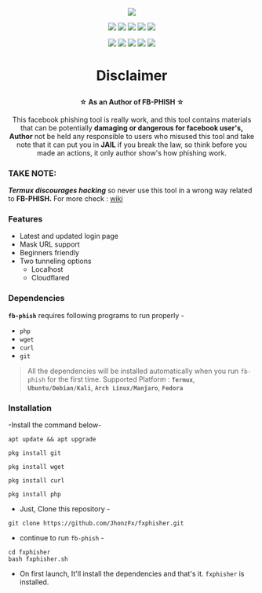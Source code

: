 <!-- fb-phish -->

<p align="center">
  <img src=".imgs/">
</p>

<p align="center">
  <img src="https://img.shields.io/badge/Version-6.9-green?style=for-the-badge">
  <img src="https://img.shields.io/github/license/mamba-9mm/fb-phish?style=for-the-badge">
  <img src="https://img.shields.io/github/stars/mamba-9mm/fb-phish?style=for-the-badge">
  <img src="https://img.shields.io/github/issues/mamba-9mm/fb-phish?color=red&style=for-the-badge">
  <img src="https://img.shields.io/github/forks/mamba-9mm/fb-phish?color=teal&style=for-the-badge">
</p>

<p align="center">
  <img src="https://img.shields.io/badge/Author-Jhonz--Fx-cyan?style=flat-square">
  <img src="https://img.shields.io/badge/Open%20Source-Yes-cyan?style=flat-square">
  <img src="https://img.shields.io/badge/Made%20In-Philippines-cyan?style=flat-square">
  <img src="https://img.shields.io/badge/Written%20In-Bash-cyan?style=flat-square">
  <img
src="https://hits.seeyoufarm.com/api/count/incr/badge.svg?url=https%3A%2F%2Fgithub.com%2Fmamba-9mm%2Ffb-phish&title=Visitors&edge_flat=false">

</p>

# <p align="center"> Disclaimer
#### <p align="center">☆ As an Author of FB-PHISH ☆
<p align="center">This facebook phishing tool is really work, and this tool contains materials that can be potentially <b>damaging or dangerous for facebook user's, Author</b> not be held any responsible to users who misused this tool and take note that it can put you in <b>JAIL</b> if you break the law, so think before you made an actions, it only author show's how phishing work.</p>

### TAKE NOTE: 
***Termux discourages hacking*** so never use this tool in a wrong way related to <b>FB-PHISH.</b>
For more check : [wiki](https://wiki.termux.com/wiki/Hacking)

### Features

- Latest and updated login page
- Mask URL support 
- Beginners friendly
- Two tunneling options
  - Localhost
  - Cloudflared

### Dependencies

**`fb-phish`** requires following programs to run properly - 
- `php`
- `wget`
- `curl`
- `git`

> All the dependencies will be installed automatically when you run `fb-phish` for the first time.
> Supported Platform : **`Termux`**, **`Ubuntu/Debian/Kali`**, **`Arch Linux/Manjaro`**, **`Fedora`**


### Installation

-Install the command below-

```apt update && apt upgrade```

```pkg install git```

```pkg install wget```

```pkg install curl```

```pkg install php```

- Just, Clone this repository -
```
git clone https://github.com/JhonzFx/fxphisher.git
```

- continue to run `fb-phish` -
```
cd fxphisher
bash fxphisher.sh
```

- On first launch, It'll install the dependencies and that's it. `fxphisher` is installed.


<!-- \\ -->




